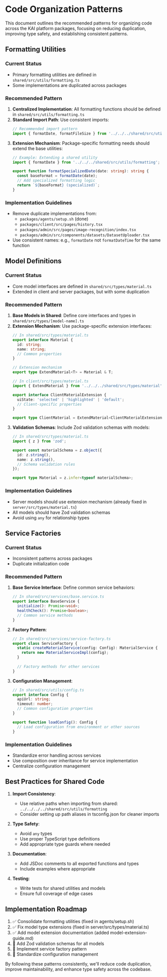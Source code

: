 # Code Organization Patterns

This document outlines the recommended patterns for organizing code across the KAI platform packages, focusing on reducing duplication, improving type safety, and establishing consistent patterns.

## Formatting Utilities

### Current Status
- Primary formatting utilities are defined in `shared/src/utils/formatting.ts`
- Some implementations are duplicated across packages

### Recommended Pattern
1. **Centralized Implementation**: All formatting functions should be defined in `shared/src/utils/formatting.ts`
2. **Standard Import Path**: Use consistent imports:
   ```typescript
   // Recommended import pattern 
   import { formatDate, formatFileSize } from '../../../shared/src/utils/formatting';
   ```
3. **Extension Mechanism**: Package-specific formatting needs should extend the base utilities:
   ```typescript
   // Example: Extending a shared utility
   import { formatDate } from '../../../shared/src/utils/formatting';
   
   export function formatSpecializedDate(date: string): string {
     const baseFormat = formatDate(date);
     // Add specialized formatting logic
     return `${baseFormat} (specialized)`;
   }
   ```

### Implementation Guidelines
- Remove duplicate implementations from:
  - `packages/agents/setup.sh` (done)
  - `packages/client/src/pages/history.tsx` 
  - `packages/admin/src/pages/image-recognition/index.tsx`
  - `packages/admin/src/components/datasets/DatasetUploader.tsx`
- Use consistent names: e.g., `formatDate` not `formatDateTime` for the same function

## Model Definitions

### Current Status
- Core model interfaces are defined in `shared/src/types/material.ts`
- Extended in client and server packages, but with some duplication

### Recommended Pattern
1. **Base Models in Shared**: Define core interfaces and types in `shared/src/types/[model-name].ts`
2. **Extension Mechanism**: Use package-specific extension interfaces:
   ```typescript
   // In shared/src/types/material.ts
   export interface Material {
     id: string;
     name: string;
     // Common properties
   }
   
   // Extension mechanism
   export type ExtendMaterial<T> = Material & T;
   
   // In client/src/types/material.ts
   import { ExtendMaterial } from '../../../shared/src/types/material';
   
   export interface ClientMaterialExtension {
     uiState: 'selected' | 'highlighted' | 'default';
     // Client-specific properties
   }
   
   export type ClientMaterial = ExtendMaterial<ClientMaterialExtension>;
   ```
3. **Validation Schemas**: Include Zod validation schemas with models:
   ```typescript
   // In shared/src/types/material.ts
   import { z } from 'zod';
   
   export const materialSchema = z.object({
     id: z.string(),
     name: z.string(),
     // Schema validation rules
   });
   
   export type Material = z.infer<typeof materialSchema>;
   ```

### Implementation Guidelines
- Server models should use extension mechanism (already fixed in `server/src/types/material.ts`)
- All models should have Zod validation schemas
- Avoid using `any` for relationship types

## Service Factories

### Current Status
- Inconsistent patterns across packages
- Duplicate initialization code

### Recommended Pattern
1. **Base Service Interface**: Define common service behaviors:
   ```typescript
   // In shared/src/services/base.service.ts
   export interface BaseService {
     initialize(): Promise<void>;
     healthCheck(): Promise<boolean>;
     // Common service methods
   }
   ```
2. **Factory Pattern**:
   ```typescript
   // In shared/src/services/service-factory.ts
   export class ServiceFactory {
     static createMaterialService(config: Config): MaterialService {
       return new MaterialServiceImpl(config);
     }
     
     // Factory methods for other services
   }
   ```
3. **Configuration Management**:
   ```typescript
   // In shared/src/utils/config.ts
   export interface Config {
     apiUrl: string;
     timeout: number;
     // Common configuration properties
   }
   
   export function loadConfig(): Config {
     // Load configuration from environment or other sources
   }
   ```

### Implementation Guidelines
- Standardize error handling across services
- Use composition over inheritance for service implementation
- Centralize configuration management

## Best Practices for Shared Code

1. **Import Consistency**:
   - Use relative paths when importing from shared: `../../../../shared/src/utils/formatting`
   - Consider setting up path aliases in tsconfig.json for cleaner imports

2. **Type Safety**:
   - Avoid `any` types
   - Use proper TypeScript type definitions
   - Add appropriate type guards where needed

3. **Documentation**:
   - Add JSDoc comments to all exported functions and types
   - Include examples where appropriate

4. **Testing**:
   - Write tests for shared utilities and models
   - Ensure full coverage of edge cases

## Implementation Roadmap

1. ✅ Consolidate formatting utilities (fixed in agents/setup.sh)
2. ✅ Fix model type extensions (fixed in server/src/types/material.ts)
3. ✅ Add model extension documentation (added model-extension-guide.md)
4. 🔲 Add Zod validation schemas for all models
5. 🔲 Implement service factory pattern 
6. 🔲 Standardize configuration management

By following these patterns consistently, we'll reduce code duplication, improve maintainability, and enhance type safety across the codebase.